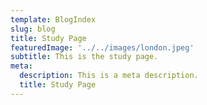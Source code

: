 ```yaml
---
template: BlogIndex
slug: blog
title: Study Page
featuredImage: '../../images/london.jpeg'
subtitle: This is the study page.
meta:
  description: This is a meta description.
  title: Study Page
---
```

